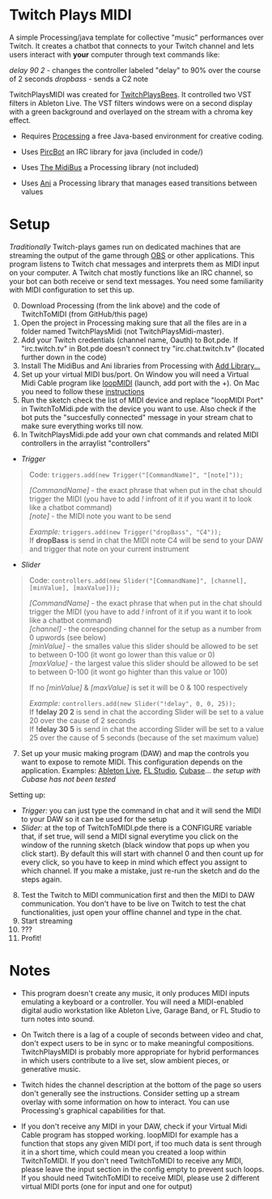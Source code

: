 # Twitch Plays MIDI

A simple Processing/java template for collective "music" performances over Twitch.
It creates a chatbot that connects to your Twitch channel and lets users interact with **your** computer through text commands like:

*delay 90 2* - changes the controller labeled "delay" to 90% over the course of 2 seconds
*dropbass* - sends a C2 note

TwitchPlaysMIDI was created for [TwitchPlaysBees](https://vimeo.com/439416461). It controlled two VST filters in Ableton Live. The VST filters windows were on a second display with a green background and overlayed on the stream with a chroma key effect. 

* Requires [Processing](https://processing.org/) a free Java-based environment for creative coding.

* Uses [PircBot](http://www.jibble.org/pircbot.php) an IRC library for java (included in code/)

* Uses [The MidiBus](http://www.smallbutdigital.com/projects/themidibus/) a Processing library (not included)

* Uses [Ani](http://www.looksgood.de/libraries/Ani/) a Processing library that manages eased transitions between values


# Setup

*Traditionally* Twitch-plays games run on dedicated machines that are streaming the output of the game through [OBS](https://obsproject.com/) or other applications. This program listens to Twitch chat messages and interprets them as MIDI input on your computer. A Twitch chat mostly functions like an IRC channel, so your bot can both receive or send text messages. You need some familiarity with MIDI configuration to set this up.

0. Download Processing (from the link above) and the code of TwitchToMIDI (from GitHub/this page)
1. Open the project in Processing making sure that all the files are in a folder named TwitchPlaysMidi (not TwitchPlaysMidi-master).
2. Add your Twitch credentials (channel name, Oauth) to Bot.pde. If "irc.twitch.tv" in Bot.pde doesn't connect try "irc.chat.twitch.tv" (located further down in the code)
3. Install The MidiBus and Ani libraries from Processing with [Add Library...](https://github.com/processing/processing/wiki/How-to-Install-a-Contributed-Library)
4. Set up your virtual MIDI bus/port. On Window you will need a Virtual Midi Cable program like [loopMIDI](https://www.tobias-erichsen.de/software/loopmidi.html) (launch, add port with the +). On Mac you need to follow these [instructions](https://help.ableton.com/hc/en-us/articles/209774225-How-to-setup-a-virtual-MIDI-bus)
5. Run the sketch check the list of MIDI device and replace "loopMIDI Port" in TwitchToMidi.pde with the device you want to use.
Also check if the bot puts the "succesfully connected" message in your stream chat to make sure everything works till now.
6. In TwitchPlaysMidi.pde add your own chat commands and related MIDI controllers in the arraylist "controllers"
* *Trigger*  
  
> Code: ```triggers.add(new Trigger("[CommandName]", "[note]"));``` 
>   
> *[CommandName]* - the exact phrase that when put in the chat should trigger the MIDI (you have to add *!* infront of it if you want it to look like a chatbot command)  
> *[note]* - the MIDI note you want to be send
> 
> *Example:* ```triggers.add(new Trigger("dropBass", "C4"));```  
> If **dropBass** is send in chat the MIDI note C4 will be send to your DAW and trigger that note on your current instrument
> 
* *Slider*  
  
> Code: ```controllers.add(new Slider("[CommandName]", [channel], [minValue], [maxValue]));```  
>   
> *[CommandName]* - the exact phrase that when put in the chat should trigger the MIDI (you have to add *!* infront of it if you want it to look like a chatbot command)  
> *[channel]* - the coresponding channel for the setup as a number from 0 upwords (see below)  
> *[minValue]* - the smalles value this slider should be allowed to be set to between 0-100 (it wont go lower than this value or 0)  
> *[maxValue]* - the largest value this slider should be allowed to be set to between 0-100 (it wont go highter than this value or 100)  
>   
> If no *[minValue]* & *[maxValue]* is set it will be 0 & 100 respectively  
>   
> *Example:* ```controllers.add(new Slider("!delay", 0, 0, 25));```  
> If **!delay 20 2** is send in chat the according Slider will be set to a value 20 over the cause of 2 seconds  
> If **!delay 30 5** is send in chat the according Slider will be set to a value 25 over the cause of 5 seconds (because of the set maximum value)

7. Set up your music making program (DAW) and map the controls you want to expose to remote MIDI. This configuration depends on the application. Examples: [Ableton Live](https://help.ableton.com/hc/en-us/articles/360000038859-Making-custom-MIDI-Mappings), [FL Studio](https://www.youtube.com/watch?v=MtcZ2_6IG4c), [Cubase](https://www.youtube.com/watch?v=xYwecu29-Xk)... *the setup with Cubase has not been tested*

Setting up:  
* *Trigger:*  you can just type the command in chat and it will send the MIDI to your DAW so it can be used for the setup
* *Slider:*  at the top of TwitchToMIDI.pde there is a CONFIGURE variable that, if set true, will send a MIDI signal everytime you click on the window of the running sketch (black window that pops up when you click start). By default this will start with channel 0 and then count up for every click, so you have to keep in mind which effect you assignt to which channel. If you make a mistake, just re-run the sketch and do the steps again.
8. Test the Twitch to MIDI communication first and then the MIDI to DAW communication. You don't have to be live on Twitch to test the chat functionalities, just open your offline channel and type in the chat.
9. Start streaming 
10. ???
11. Profit!


# Notes

* This program doesn't create any music, it only produces MIDI inputs emulating a keyboard or a controller. You will need a MIDI-enabled digital audio workstation like Ableton Live, Garage Band, or FL Studio to turn notes into sound. 

* On Twitch there is a lag of a couple of seconds between video and chat, don't expect users to be in sync or to make meaningful compositions. TwitchPlaysMIDI is probably more appropriate for hybrid performances in which users contribute to a live set, slow ambient pieces, or generative music.

* Twitch hides the channel description at the bottom of the page so users don't generally see the instructions. Consider setting up a stream overlay with some information on how to interact. You can use Processing's graphical capabilities for that.

* If you don't receive any MIDI in your DAW, check if your Virtual Midi Cable program has stopped working. loopMIDI for example has a function that stops any given MIDI port, if too much data is sent through it in a short time, which could mean you created a loop within TwitchToMIDI. If you don't need TwitchToMIDI to receive any MIDI, please leave the input section in the config empty to prevent such loops. If you should need TwitchToMIDI to receive MIDI, please use 2 different virtual MIDI ports (one for input and one for output) 

